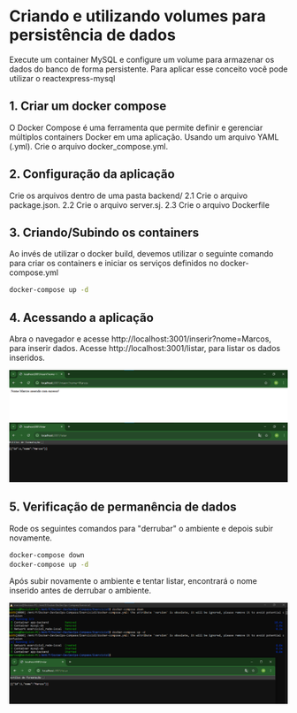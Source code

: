 # Criando e utilizando volumes para persistência de dados
Execute um container MySQL e configure um volume para armazenar os dados do
banco de forma persistente. Para aplicar esse conceito você pode utilizar o reactexpress-mysql

## 1.  Criar um docker compose
O Docker Compose é uma ferramenta que permite definir e gerenciar múltiplos containers Docker em uma aplicação. Usando um arquivo YAML (.yml).
Crie o arquivo docker_compose.yml.

## 2. Configuração da aplicação
Crie os arquivos dentro de uma pasta backend/
2.1 Crie o arquivo package.json.
2.2 Crie o arquivo server.sj.
2.3 Crie o arquivo Dockerfile

## 3. Criando/Subindo os containers
Ao invés de utilizar o docker build, devemos utilizar o seguinte comando para criar os containers e iniciar os serviços definidos no docker-compose.yml
```bash
docker-compose up -d
```

## 4. Acessando a aplicação
Abra o navegador e acesse http://localhost:3001/inserir?nome=Marcos, para inserir dados.
Acesse http://localhost:3001/listar, para listar os dados inseridos.

<img src="Inserir_ok.png"></img>
<img src="Listar_ok.png"></img>

## 5. Verificação de permanência de dados
Rode os seguintes comandos para "derrubar" o ambiente e depois subir novamente.
```bash
docker-compose down
docker-compose up -d
```

Após subir novamente o ambiente e tentar listar, encontrará o nome inserido antes de derrubar o ambiente.

<img src="Permanencia_ok.png"></img>